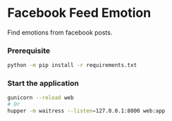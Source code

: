 # Facebook Feed Emotion

Find emotions from facebook posts.

### Prerequisite

```bash
python -m pip install -r requirements.txt
```

### Start the application

```bash
gunicorn --reload web
# Or
hupper -m waitress --listen=127.0.0.1:8000 web:app
```
